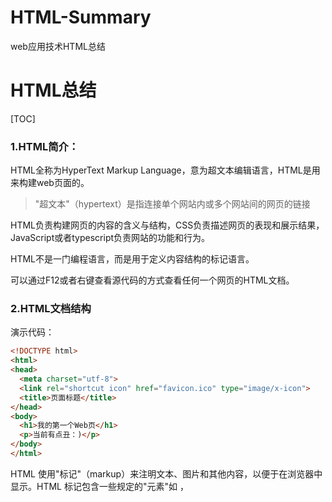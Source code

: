 # HTML-Summary
web应用技术HTML总结
# HTML总结

[TOC]



### 1.HTML简介：

HTML全称为HyperText Markup Language，意为超文本编辑语言，HTML是用来构建web页面的。

> "超文本"（hypertext）是指连接单个网站内或多个网站间的网页的链接

HTML负责构建网页的内容的含义与结构，CSS负责描述网页的表现和展示结果，JavaScript或者typescript负责网站的功能和行为。

HTML不是一门编程语言，而是用于定义内容结构的标记语言。

可以通过F12或者右键查看源代码的方式查看任何一个网页的HTML文档。

### 2.HTML文档结构

演示代码：

```html
<!DOCTYPE html>
<html>
<head>
  <meta charset="utf-8">
  <link rel="shortcut icon" href="favicon.ico" type="image/x-icon">
  <title>页面标题</title>
</head>
<body>
  <h1>我的第一个Web页</h1>
  <p>当前有点丑：)</p>
</body>
</html>
```

HTML 使用"标记"（markup）来注明文本、图片和其他内容，以便于在浏览器中显示。HTML 标记包含一些规定的"元素"如 <head>，<title>，<body>，<header>，<footer>，<article>，<section>，<p>,<div>，<span>，<img>，<aside>，<audio>，<canvas>，<datalist>，<details>，<embed>，<nav>，<output>，<progress>，<video> 等等。

![element](https://qige.io/web/brief-html/img/f63738cc51ebfa14.png)

如图是一个元素(element)的剖析：

1. 开始标签（Opening tag）：包含元素的名称（本例为 p），被左、右角括号所包围。表示元素从这里开始或者开始起作用 —— 在本例中即段落由此开始。
2. 结束标签（Closing tag）：与开始标签相似，只是其在元素名之前包含了一个斜杠。这表示着元素的结尾 —— 在本例中即段落在此结束。初学者常常会犯忘记包含结束标签的错误，这可能会产生一些奇怪的结果。
3. 内容（Content）：元素的内容，本例中就是所输入的文本本身。
4. 元素（Element）：开始标签、结束标签与内容相结合，便是一个完整的元素。

HTML文档的结构：

1. `<!DOCTYPE html>`: 声明文档类型。出于历史原因需要，现在可有可无。
2. `<html></html>`: `<html>`元素。这个元素包裹了整个完整的页面，是一个根元素，**其它元素都嵌套到其中**。
3. `<head></head>`: `<head>`元素。 这个元素是一个容器，它包含了所有你想包含在HTML页面中但不想在HTML页面中显示的内容。这些内容包括你想在搜索结果中出现的关键字和页面描述，CSS样式，字符集声明等等。
4. `<meta charset="utf-8">`: 这个元素设置文档使用utf-8字符集编码，utf-8字符集包含了人类大部分的文字。基本上他能识别你放上去的所有文本内容。毫无疑问要使用它，并且它能在以后避免很多其他问题。
5. `<link rel="shortcut icon" href="favicon.ico" type="image/x-icon">`: 指定页面的图标，出现在浏览器标签上。(注意图标文件放置的目录)
6. `<title></title>`: 设置页面标题，出现在浏览器标签上，当你标记/收藏页面时它可用来描述页面。
7. `<body></body>`: `<body>`元素。 包含你能在页面看到的所有内容，包括文本，图片，音频，游戏等等。

### 3.HTML文档相关说明：

#### 注释：

演示代码：

```
<p>我在注释外，可以显示！</p>
<!-- <p>我在注释内！浏览器将忽略我</p> -->
```

注释快捷键： ctrl+/

注：HTML文件不区分大小写标签，但建议全部使用小写。

#### 空元素：只有一个开始标签

一般标签拥有开始标签、内容、结束标签。但有一些只有一个开始标签，比如

`<br>换行<hr>水平分割线<input>输入框<img>图片<a>超链接`等等

> 元素之间是可以嵌套使用的,比如说可以将图片嵌入到超链接中,表现出来就是点击图片跳转

#### 元素的属性:

元素是可以有相关属性的。属性包含元素的额外信息，这些信息不会在浏览器中显示出来。

演示代码:

```
<!-- 带属性的段落输入框 -->
<p title="这是个title属性">鼠标移上来试试！</p>
<!-- 带属性的输入框 -->
<input type="text">
<input type="password">
```

> 一个属性必须包含如下内容：
>
> 1. 一个空格，在属性和元素名称之间。(如果已经有一个或多个属性，就与前一个属性之间有一个空格。)
> 2. 属性名称，后面跟着一个 = 号。
> 3. 一个属性值，由一对引号 "" 引起来。

### 4.HTML文档的标题(heading)

HTML提供的一到六级标题,分别对应`<h1><h2>~<h6>`.

```
<h1>This is heading 1</h1>
<p>This is some text.</p>
<hr>
<h2>This is heading 2</h2>
<p>This is some other text.</p>
<hr>
```

### 5.文本格式

需要知道的文本格式如下:

`<mark>标记/高光<del>删除线<s>删除线<ins><u>下划线<small>小字显示<strong>加粗<em>斜体`

演示代码:

```
<p>You can use the mark tag to <mark>highlight</mark> text.</p>
<p><del>This line of text is meant to be treated as deleted text.</del></p>
<p><s>This line of text is meant to be treated as no longer accurate.</s></p>
<p><ins>This line of text is meant to be treated as an addition to the document.</ins></p>
<p><u>This line of text will render as underlined</u></p>
<p><small>This line of text is meant to be treated as fine print.</small></p>
<p><strong>This line rendered as bold text.</strong></p>
<p><em>This line rendered as italicized text.</em></p>
```

VScode运行效果:

![image-20210330202355405](C:\Users\Admin\AppData\Roaming\Typora\typora-user-images\image-20210330202355405.png)

### 6.超链接

#### 超链接

语法示例:

```
<a href="https://www.baidu.com/" target="_blank">百度一下</a>
```

> 1. `href`即为要跳转去的地址 URL（Uniform Resorce Locator)
> 2. `target`属性为`_blank`表示在新的页面打开超链接（默认是在当前页面打开即`_self`）
> 3. 超链接标签包含的内容（当前为文字"百度一下"）即为显示在页面上供用户点击的,修改成图片的话变为超链接图片

#### 锚点

锚点，也称为书签，用于标记页面的某个元素或位置。通过锚点，我们可以轻易的在长页面内实现跳转。

先使用`id`属性生成某元素的锚点，然后再使用超链接指向该锚点即可。

示例代码:

```
<!-- 文档其余部分 -->
<h2 id="C4">第四章 论零号病人的重要性</h2>
<!-- 文档其余部分 -->
<a href="#C4">跳到第四章</a>
<!-- 文档其余部分 -->
...
```

> 1. 元素的`id`值必须是唯一的，也即页面不能再有其它元素的`id`值为`C4`
> 2. 超链接中的地址需要有`#`符号

### 7.图片及文件路径

#### 图片

在页面插入一张图片如下：

```
<img src="https://mdbootstrap.com/img/logo/mdb192x192.jpg" alt="MDB Logo" width="200" height="200">
```

说明：

1. `src`属性为要显示图片文件的位置 URL，即图片文件的路径
2. `alt`属性当获取图片出现问题时显示的文字（占位符）
3. 可为图片指定高宽度，但不建议（可能导致图片变形）

**提示：** 对于小尺寸的图片，现在可采用 **base64** 编码进行，可提高页面加载速度，提升用户体验。[可前往一试](https://c.runoob.com/front-end/59)。

#### 文件路径

为获取图片文件，我们需要指定该文件位于何处，这称为文件路径。文件路径有相对路径和绝对路径两种。

上面图片的例子即为绝对路径。下面是相对路径的例子：

| 例子                               | 解释                                   |
| ---------------------------------- | -------------------------------------- |
| `<img src="picture.jpg">`          | 该图片文件与当前文档在同一目录中       |
| `<img src="./images/picture.jpg">` | 该图片文件在当前目录下的`images`目录中 |
| `<img src="../picture.jpg">`       | 该图片文件在上一级目录中               |

### 8.表格 table

有时，页面的内容需要用表格来进行呈现。我们使用`<table>`等标签即可：

```
  <table>
    <tr>
      <th>Firstname</th>
      <th>Lastname</th>
      <th>Age</th>
    </tr>
    <tr>
      <td>Jill</td>
      <td>Smith</td>
      <td>50</td>
    </tr>
    <tr>
      <td>Eve</td>
      <td>Jackson</td>
      <td>94</td>
    </tr>
  </table>
```

代码中，`<tr>`表示行, `<td>`表示行中的单元, `<th>`是表头的单元（将会加粗显示）

### 9.列表 List

我们也可以使用列表来呈现内容，分为无序列表和有序列表。

#### 无序列表

```
<ul>
  <li>Coffee</li>
  <li>Tea</li>
  <li>Milk</li>
</ul>
```

无序列表使用`<ul>`标签，默认使用**实心圆点**作为每项的标志，其它的标志可以是空心圆`circle`，实心方块`square`以及不出现标志。

```
<ul type="square">
  <li>Coffee</li>
  <li>Tea</li>
  <li>Milk</li>
</ul>
```

#### 有序列表

```
<ol>
  <li>Coffee</li>
  <li>Tea</li>
  <li>Milk</li>
</ol>
```

有序列表使用`<ol>`标签，默认使用**数字**作为每项的标志，其它的标志可以是大写字母`A`，小写字母`a`，罗马字母`i`等。

```
<ol type="a">
  <li>Coffee</li>
  <li>Tea</li>
  <li>Milk</li>
</ol>
```

### 10. 表单 Form

当网站需要获取我们的一些信息如：用户名、密码、选择买什么、买多少、提出意见等等时，我们就需要使用表单（form）来让用户填写或选择。

```
<form>
  <!-- 文本框，注意有 placeholder 提示符 -->
  用户名：<br>
  <input type="text" name="name" placeholder="请输入用户名"><br>
  <!-- 密码框 -->
  密码：<br>
  <input type="password" name="ps" placeholder="请输入密码"><br>
  年龄：<br>
  <!-- 数字输入框，注意 min 和 value 属性-->
  <input type="number" name="age" min="18" value="18"><br>
  <!-- 单选按钮, 注意 checked 属性 -->
  性别：<br>
  <input type="radio" name="gender" value="male" checked> 男<br>
  <input type="radio" name="gender" value="female"> 女<br>
  <input type="radio" name="gender" value="other"> 其它<br>
  <!-- 下拉列表，注意 selected 属性 -->
  党派：<br>
  <select name="party">
    <option value="D">民主党</option>
    <option value="R" selected>共和党</option>
    <option value="N">无党派</option>
  </select><br>
  <!-- 多选框 -->
  您有哪些交通工具：<br>
  <input type="checkbox" name="vehicle1" value="Bike"> 自行车<br>
  <input type="checkbox" name="vehicle2" value="Motocycle" checked> 摩托车<br>
  <input type="checkbox" name="vehicle3" value="Car"> 轿车<br>
  <input type="checkbox" name="vehicle4" value="Jet"> 飞机<br>
  <!-- 日期选择器 -->
  您的工作日期：<br>
  <input type="date"><br>
  <!-- 文件选择器 -->
  上传您的照片:<br>
  <input type="file" name="photo"><br>
  <!-- 文本输入区域，注意 rows 和 cols 属性 -->
  您的建议：<br>
  <textarea name="message" rows="5" cols="30">
    The cat was playing in the garden.
  </textarea><br><hr>
  <!-- 表单提交/重置按钮，将表单中的数据取消或传输给服务器端进行处理 -->
  <input type="submit" value="提 交">
  <input type="reset" value="重 置">
</form>
```

## 11.其他

HTML 的元素可以以称为**区块** 或 **内联**的方式进行显示。

#### 区块元素

区块元素在浏览器显示时，通常会以**新行**来开始（和结束）。如：`<h1>, <pre>, <ul>, <table>，<`div> 等。

```
<h2>区块元素</h2>
<div>Hello</div>
<div>World</div>
<p>单独一行</p>
```

#### 内联元素

内联元素相反，他们总是一个接一个进行显示，不会新起一行。如： `<span>, <input>, <td>, <a>, <img>`等。

```
<h3>下面的元素将在一行中显示</h3>
<span>姓名：</span>
<input name="username">
<span>哈哈哈</span>
<a href="https://google.com/">Google</a>
<img src="https://mdbootstrap.com/img/logo/mdb192x192.jpg">
```

#### 预设格式

如果你想在网页中展示一首诗或一些特别格式的文本，那么请使用`pre`标签。

```
<!-- pre标签中的内容将保持格式不变 -->
<pre>
              我如果爱你——
              绝不象攀援的凌霄花，
              借你的高枝炫耀自己；

              我如果爱你——
              绝不学痴情的鸟儿，
              为绿荫重复单调的歌曲；

              也不止像泉源，
              常年送来清凉的慰藉；

              也不止像险峰，
              增加你的高度，衬托你的威仪。

              甚至日光。
              甚至春雨。

              不，这些都还不够！
              我必须是你近旁的一株木棉，
              作为树的形象和你站在一起。

              根，紧握在地下，
              叶，相触在云里。

              每一阵风过，
              我们都互相致意，
              但没有人，
              听懂我们的言语。

              你有你的铜枝铁干，
              像刀，像剑，
              也像戟；

              我有我红硕的花朵，
              像沉重的叹息，
              又像英勇的火炬。

              我们分担寒潮、风雷、霹雳；
              我们共享雾霭、流岚、虹霓。
              仿佛永远分离，
              却又终身相依。

              这才是伟大的爱情，
              坚贞就在这里：
              爱——
              不仅爱你伟岸的身躯，
              也爱你坚持的位置，足下的土地。
</pre>
```

#### 特殊字符

考虑下面的代码将显示成什么？

```
<p>有多          远，滚                         多远！</p>
```

或者你希望在页面显示一段 HTML 的源代码，你打算用标签`<pre>`:

```
<pre>
  <h1>这是个一级标题</h1>
  <p>这是一个段落<p>
  <a href="https://twitter.com/">眼见何事，情系何处，身处何方，心思何人</a>
<pre>
```

以上代码将得不到你想要的结果。
原因是：在 HTML 中，某些字符是预留的。
在 HTML 中不能使用小于号（<）和大于号（>），这是因为浏览器会误认为它们是标签。
如果希望正确地显示预留字符，我们必须在 HTML 源代码中使用字符实体（character entities）

```
<p>有多&nbsp;&nbsp;&nbsp;远，滚&nbsp;&nbsp;&nbsp;&nbsp;&nbsp;&nbsp;&nbsp;多远！</p>
<hr>
<h2>test.html</h2>
<pre>
  &lt;h1&gt;这是个一级标题&lt;/h1&gt;
  &lt;p&gt;这是一个段落&lt;p&gt;
  &lt;a href="https://twitter.com/"&gt;眼见何事，情系何处，身处何方，心思何人&lt;/a&gt;
<pre>
```

特殊字符可参考[ISO-8859-1 字符实体手册](https://www.runoob.com/tags/ref-entities.html)
